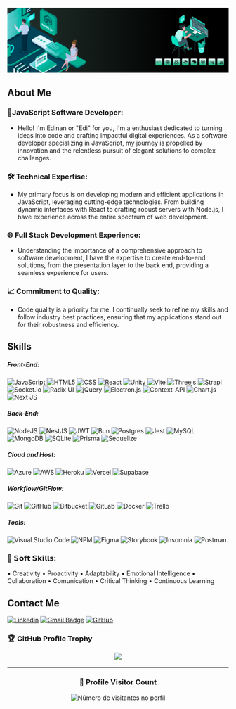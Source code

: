 ![Image](./FrameBG.jpg)

## About Me

### 🚀JavaScript Software Developer:

- Hello! I'm Edinan or "Edi" for you, I'm a enthusiast dedicated to turning ideas into code and crafting impactful digital experiences. As a software developer specializing in JavaScript, my journey is propelled by innovation and the relentless pursuit of elegant solutions to complex challenges.

### 🛠️ Technical Expertise:

- My primary focus is on developing modern and efficient applications in JavaScript, leveraging cutting-edge technologies. From building dynamic interfaces with React to crafting robust servers with Node.js, I have experience across the entire spectrum of web development.

### 🌐 Full Stack Development Experience:

- Understanding the importance of a comprehensive approach to software development, I have the expertise to create end-to-end solutions, from the presentation layer to the back end, providing a seamless experience for users.

### 📈 Commitment to Quality:

- Code quality is a priority for me. I continually seek to refine my skills and follow industry best practices, ensuring that my applications stand out for their robustness and efficiency.

## Skills

##### Front-End:

![JavaScript](https://img.shields.io/badge/-JavaScript-333333?style=flat&logo=javascript)
![HTML5](https://img.shields.io/badge/-HTML5-333333?style=flat&logo=HTML5)
![CSS](https://img.shields.io/badge/-CSS-333333?style=flat&logo=CSS3&logoColor=1572B6)
![React](https://img.shields.io/badge/-React-333333?style=flat&logo=react)
![Unity](https://img.shields.io/badge/unity-333333?style=flat&logo=unity&logoColor=%23000000)
![Vite](https://img.shields.io/badge/vite-333333?style=flat&logo=vite&logoColor=%23646CFF)
![Threejs](https://img.shields.io/badge/threejs-333333?style=flat&logo=three.js&logoColor=black)
![Strapi](https://img.shields.io/badge/strapi-333333?style=flat&logo=strapi&logoColor=%232E7EEA)
![Socket.io](https://img.shields.io/badge/Socket.io-333333?style=flat&logo=socket.io&badgeColor=black)
![Radix UI](https://img.shields.io/badge/radix%20ui-333333?style=flat&logo=radix-ui&logoColor=161618)
![jQuery](https://img.shields.io/badge/jquery-333333?style=flat&logo=jquery&logoColor=%230769AD)
![Electron.js](https://img.shields.io/badge/Electron-333333?style=flat&logo=Electron&logoColor=191970)
![Context-API](https://img.shields.io/badge/Context--Api-333333?style=flat&logo=react)
![Chart.js](https://img.shields.io/badge/chart.js-333333?style=flat&logo=chart.js&logoColor=F5788D)
![Next JS](https://img.shields.io/badge/Next-333333?style=flat&logo=next.js&logoColor=black)

##### Back-End:

![NodeJS](https://img.shields.io/badge/node.js-333333?style=flat&logo=node.js&logoColor=6DA55F)
![NestJS](https://img.shields.io/badge/nestjs-333333?style=flat&logo=nestjs&logoColor=%23E0234E)
![JWT](https://img.shields.io/badge/JWT-333333?style=flat&logo=JSON%20web%20tokens&logoColor=black)
![Bun](https://img.shields.io/badge/Bun-333333?style=flat&logo=bun&logoColor=white)
![Postgres](https://img.shields.io/badge/postgres-333333?style=flat&logo=postgresql&logoColor=%23316192)
![Jest](https://img.shields.io/badge/-Jest-333333?style=flat&logo=jest&logoColor=%23C21325)
![MySQL](https://img.shields.io/badge/-MySQL-333333?style=flat&logo=mysql)
![MongoDB](https://img.shields.io/badge/MongoDB-333333?style=flat&logo=mongodb&logoColor=%234ea94b)
![SQLite](https://img.shields.io/badge/sqlite-333333?style=flat&logo=sqlite&logoColor=white)
![Prisma](https://img.shields.io/badge/Prisma-333333?style=flat&logo=Prisma&logoColor=3982CE)
![Sequelize](https://img.shields.io/badge/Sequelize-333333?style=flat&logo=Sequelize&logoColor=52B0E7)

##### Cloud and Host:

![Azure](https://img.shields.io/badge/azure-333333?style=flat&logo=microsoftazure&logoColor=%230072C6)
![AWS](https://img.shields.io/badge/AWS-333333?style=flat&logo=amazon-aws&logoColor=%23FF9900)
![Heroku](https://img.shields.io/badge/heroku-333333?style=flat&logo=heroku&logoColor=%23430098)
![Vercel](https://img.shields.io/badge/vercel-333333?style=flat&logo=vercel&logoColor=%23000000)
![Supabase](https://img.shields.io/badge/Supabase-333333?style=flat&logo=supabase&logoColor=3ECF8E)

##### Workflow/GitFlow:

![Git](https://img.shields.io/badge/-Git-333333?style=flat&logo=git)
![GitHub](https://img.shields.io/badge/-GitHub-333333?style=flat&logo=github)
![Bitbucket](https://img.shields.io/badge/-Bitbucket-333333?style=flat&logo=bitbucket&logoColor=%230047B3)
![GitLab](https://img.shields.io/badge/gitlab-333333?style=flat&logo=gitlab&logoColor=white&logoColor=%230047B3)
![Docker](https://img.shields.io/badge/-Docker-333333?style=flat&logo=docker)
![Trello](https://img.shields.io/badge/-Trello-333333?style=flat&logo=trello&logoColor=007ACC)

##### Tools:

![Visual Studio Code](https://img.shields.io/badge/-Visual%20Studio%20Code-333333?style=flat&logo=visual-studio-code&logoColor=007ACC)
![NPM](https://img.shields.io/badge/NPM-333333?style=flat&logo=npm&logoColor=%23CB3837)
![Figma](https://img.shields.io/badge/-Figma-333333?style=flat&logo=figma&logoColor=007ACC)
![Storybook](https://img.shields.io/badge/-Storybook-333333?style=flat&logo=storybook&logoColor=FF4785)
![Insomnia](https://img.shields.io/badge/-Insomnia-333333?style=flat&logo=insomnia)
![Postman](https://img.shields.io/badge/-Postman-333333?style=flat&logo=postman)

### 🎯 𝗦𝗼𝗳𝘁 𝗦𝗸𝗶𝗹𝗹𝘀:

• Creativity
• Proactivity
• Adaptability
• Emotional Intelligence
• Collaboration
• Comunication
• Critical Thinking
• Continuous Learning

## Contact Me

[![Linkedin](https://img.shields.io/badge/-ECM-blue?style=flat-square&logo=Linkedin&logoColor=white&link=www.linkedin.com/in/edinan-c-morais-43170a193)](<[LINK-DO-SEU-LINKEDIN](https://www.linkedin.com/in/edinan-c-morais-43170a193/)>)
[![Gmail Badge](https://img.shields.io/badge/-them4sterdeveloper@outlook.com-006bed?style=flat-square&logo=Gmail&logoColor=white&link=mailto:them4sterdeveloper@outlook.com)](mailto:them4sterdeveloper@outlook.com)
[![GitHub](https://img.shields.io/github/followers/xTheM4ST3Rx?label=follow&style=social)](<[xTheM4ST3Rx](https://github.com/xTheM4ST3Rx)>)

### 🏆 GitHub Profile Trophy

<p align="center">
  <a
    href="https://github.com/ryo-ma/github-profile-trophy"
    title="repositório de troféus"
  >
    <img
      width="800"
      src="https://github-profile-trophy.vercel.app/?username=xTheM4ST3Rx&column=8&theme=darkhub&no-frame=true&no-bg=true"
    />
  </a>
</p>

---

<div align="center">
  <h3><b>📍 Profile Visitor Count</b></h3>
</div>

<p align="center">
  <img
    src="https://profile-counter.glitch.me/xTheM4ST3Rx/count.svg"
    alt="Número de visitantes no perfil"
  />
</p>
